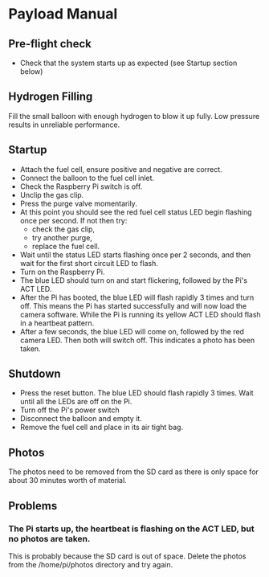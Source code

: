 # Payload Manual

## Pre-flight check

* Check that the system starts up as expected (see Startup section below)

## Hydrogen Filling

Fill the small balloon with enough hydrogen to blow it up fully. Low pressure results in unreliable performance.

## Startup

* Attach the fuel cell, ensure positive and negative are correct.
* Connect the balloon to the fuel cell inlet.
* Check the Raspberry Pi switch is off.
* Unclip the gas clip.
* Press the purge valve momentarily.
* At this point you should see the red fuel cell status LED begin flashing once per second. If not then try:
    * check the gas clip,
    * try another purge,
    * replace the fuel cell.
* Wait until the status LED starts flashing once per 2 seconds, and then wait for the first short circuit LED to flash.
* Turn on the Raspberry Pi.
* The blue LED should turn on and start flickering, followed by the Pi's ACT LED.
* After the Pi has booted, the blue LED will flash rapidly 3 times and turn off. This means the Pi has started successfully and will now load the camera software. While the Pi is running its yellow ACT LED should flash in a heartbeat pattern.
* After a few seconds, the blue LED will come on, followed by the red camera LED. Then both will switch off. This indicates a photo has been taken.

## Shutdown

* Press the reset button. The blue LED should flash rapidly 3 times. Wait until all the LEDs are off on the Pi.
* Turn off the Pi's power switch
* Disconnect the balloon and empty it.
* Remove the fuel cell and place in its air tight bag.

## Photos

The photos need to be removed from the SD card as there is only space for about 30 minutes worth of material.

## Problems

### The Pi starts up, the heartbeat is flashing on the ACT LED, but no photos are taken.

This is probably because the SD card is out of space. Delete the photos from the /home/pi/photos directory and try again.

